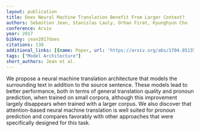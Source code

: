 ```yaml
---
layout: publication
title: Does Neural Machine Translation Benefit From Larger Context?
authors: Sebastien Jean, Stanislas Lauly, Orhan Firat, Kyunghyun Cho
conference: Arxiv
year: 2017
bibkey: jean2017does
citations: 138
additional_links: [{name: Paper, url: 'https://arxiv.org/abs/1704.05135'}]
tags: ["Model Architecture"]
short_authors: Jean et al.
---
```

We propose a neural machine translation architecture that models the
surrounding text in addition to the source sentence. These models lead to
better performance, both in terms of general translation quality and pronoun
prediction, when trained on small corpora, although this improvement largely
disappears when trained with a larger corpus. We also discover that
attention-based neural machine translation is well suited for pronoun
prediction and compares favorably with other approaches that were specifically
designed for this task.